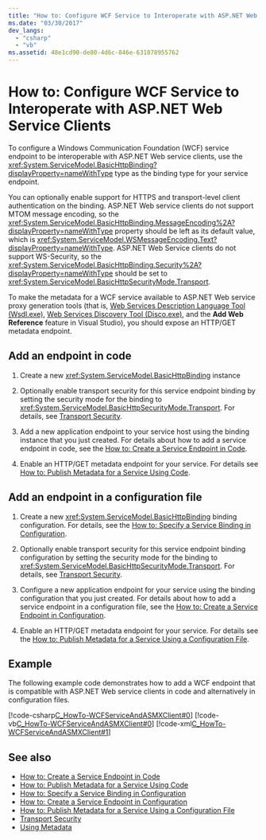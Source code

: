 ```yaml
---
title: "How to: Configure WCF Service to Interoperate with ASP.NET Web Service Clients"
ms.date: "03/30/2017"
dev_langs: 
  - "csharp"
  - "vb"
ms.assetid: 48e1cd90-de80-4d6c-846e-631878955762
---
```

# How to: Configure WCF Service to Interoperate with ASP.NET Web Service Clients

To configure a Windows Communication Foundation (WCF) service endpoint to be interoperable with ASP.NET Web service clients, use the <xref:System.ServiceModel.BasicHttpBinding?displayProperty=nameWithType> type as the binding type for your service endpoint.  
  
 You can optionally enable support for HTTPS and transport-level client authentication on the binding. ASP.NET Web service clients do not support MTOM message encoding, so the <xref:System.ServiceModel.BasicHttpBinding.MessageEncoding%2A?displayProperty=nameWithType> property should be left as its default value, which is <xref:System.ServiceModel.WSMessageEncoding.Text?displayProperty=nameWithType>. ASP.NET Web Service clients do not support WS-Security, so the <xref:System.ServiceModel.BasicHttpBinding.Security%2A?displayProperty=nameWithType> should be set to <xref:System.ServiceModel.BasicHttpSecurityMode.Transport>.  
  
 To make the metadata for a WCF service available to ASP.NET Web service proxy generation tools (that is, [Web Services Description Language Tool (Wsdl.exe)](https://docs.microsoft.com/previous-versions/dotnet/netframework-4.0/7h3ystb6(v%3dvs.100)), [Web Services Discovery Tool (Disco.exe)](https://docs.microsoft.com/previous-versions/dotnet/netframework-4.0/cy2a3ybs(v=vs.100)), and the **Add Web Reference** feature in Visual Studio), you should expose an HTTP/GET metadata endpoint.  
  
## Add an endpoint in code  
  
1. Create a new <xref:System.ServiceModel.BasicHttpBinding> instance  
  
2. Optionally enable transport security for this service endpoint binding by setting the security mode for the binding to <xref:System.ServiceModel.BasicHttpSecurityMode.Transport>. For details, see [Transport Security](transport-security.md).  
  
3. Add a new application endpoint to your service host using the binding instance that you just created. For details about how to add a service endpoint in code, see the [How to: Create a Service Endpoint in Code](how-to-create-a-service-endpoint-in-code.md).  
  
4. Enable an HTTP/GET metadata endpoint for your service. For details see [How to: Publish Metadata for a Service Using Code](how-to-publish-metadata-for-a-service-using-code.md).  
  
## Add an endpoint in a configuration file  
  
1. Create a new <xref:System.ServiceModel.BasicHttpBinding> binding configuration. For details, see the [How to: Specify a Service Binding in Configuration](../how-to-specify-a-service-binding-in-configuration.md).  
  
2. Optionally enable transport security for this service endpoint binding configuration by setting the security mode for the binding to <xref:System.ServiceModel.BasicHttpSecurityMode.Transport>. For details, see [Transport Security](transport-security.md).  
  
3. Configure a new application endpoint for your service using the binding configuration that you just created. For details about how to add a service endpoint in a configuration file, see the [How to: Create a Service Endpoint in Configuration](how-to-create-a-service-endpoint-in-configuration.md).  
  
4. Enable an HTTP/GET metadata endpoint for your service. For details see the [How to: Publish Metadata for a Service Using a Configuration File](how-to-publish-metadata-for-a-service-using-a-configuration-file.md).  
  
## Example  
 The following example code demonstrates how to add a WCF endpoint that is compatible with ASP.NET Web service clients in code and alternatively in configuration files.  
  
 [!code-csharp[C_HowTo-WCFServiceAndASMXClient#0](../../../../samples/snippets/csharp/VS_Snippets_CFX/c_howto-wcfserviceandasmxclient/cs/program.cs#0)]
 [!code-vb[C_HowTo-WCFServiceAndASMXClient#0](../../../../samples/snippets/visualbasic/VS_Snippets_CFX/c_howto-wcfserviceandasmxclient/vb/program.vb#0)]
 [!code-xml[C_HowTo-WCFServiceAndASMXClient#1](../../../../samples/snippets/csharp/VS_Snippets_CFX/c_howto-wcfserviceandasmxclient/common/app.config#1)]
  
## See also

- [How to: Create a Service Endpoint in Code](how-to-create-a-service-endpoint-in-code.md)
- [How to: Publish Metadata for a Service Using Code](how-to-publish-metadata-for-a-service-using-code.md)
- [How to: Specify a Service Binding in Configuration](../how-to-specify-a-service-binding-in-configuration.md)
- [How to: Create a Service Endpoint in Configuration](how-to-create-a-service-endpoint-in-configuration.md)
- [How to: Publish Metadata for a Service Using a Configuration File](how-to-publish-metadata-for-a-service-using-a-configuration-file.md)
- [Transport Security](transport-security.md)
- [Using Metadata](using-metadata.md)
